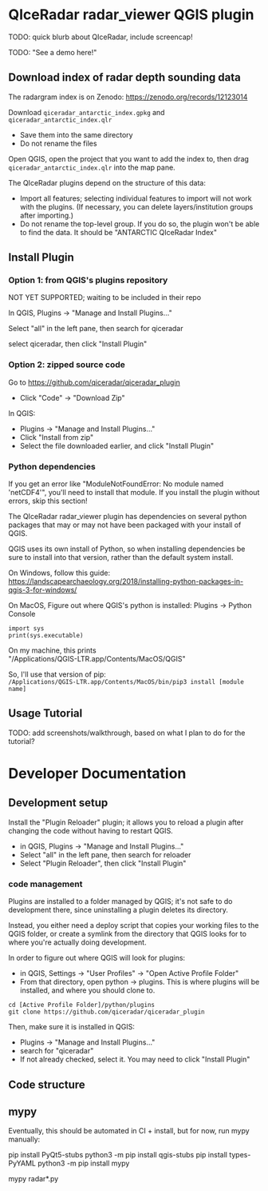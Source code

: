 # QIceRadar radar_viewer QGIS plugin

TODO: quick blurb about QIceRadar, include screencap!

TODO: "See a demo here!"

## Download index of radar depth sounding data

The radargram index is on Zenodo: https://zenodo.org/records/12123014

Download `qiceradar_antarctic_index.gpkg` and `qiceradar_antarctic_index.qlr`

* Save them into the same directory
* Do not rename the files

Open QGIS, open the project that you want to add the index to, then drag `qiceradar_antarctic_index.qlr` into the map pane.

The QIceRadar plugins depend on the structure of this data:
* Import all features; selecting individual features to import will not work with the plugins. (If necessary, you can delete layers/institution groups after importing.)
* Do not rename the top-level group. If you do so, the plugin won't be able to find the data. It should be "ANTARCTIC QIceRadar Index"


## Install Plugin

### Option 1: from QGIS's plugins repository

NOT YET SUPPORTED; waiting to be included in their repo

In QGIS, Plugins -> "Manage and Install Plugins..."

Select "all" in the left pane, then search for qiceradar

select qiceradar, then click "Install Plugin"

### Option 2: zipped source code

Go to https://github.com/qiceradar/qiceradar_plugin
* Click "Code" -> "Download Zip"

In QGIS:
* Plugins -> "Manage and Install Plugins..."
* Click "Install from zip"
* Select the file downloaded earlier, and click "Install Plugin"


### Python dependencies
If you get an error like "ModuleNotFoundError: No module named 'netCDF4'", you'll need to install that module.
If you install the plugin without errors, skip this section!

The QIceRadar radar_viewer plugin has dependencies on several python
packages that may or may not have been packaged with your install of QGIS.

QGIS uses its own install of Python, so when installing dependencies
be sure to install into that version, rather than the default system install.

On Windows, follow this guide: https://landscapearchaeology.org/2018/installing-python-packages-in-qgis-3-for-windows/


On MacOS,
Figure out where QGIS's python is installed:
Plugins -> Python Console
~~~
import sys
print(sys.executable)
~~~
On my machine, this prints \
"/Applications/QGIS-LTR.app/Contents/MacOS/QGIS"

So, I'll use that version of pip: \
`/Applications/QGIS-LTR.app/Contents/MacOS/bin/pip3 install [module name]`


## Usage Tutorial

TODO: add screenshots/walkthrough, based on what I plan to do for the tutorial?



# Developer Documentation


## Development setup

Install the "Plugin Reloader" plugin; it allows you to reload a plugin after changing the code without having to restart QGIS.

* in QGIS, Plugins -> "Manage and Install Plugins..."
* Select "all" in the left pane, then search for reloader
* Select "Plugin Reloader", then click "Install Plugin"

### code management

Plugins are installed to a folder managed by QGIS; it's not safe to do development there, since uninstalling a plugin deletes its directory.

Instead, you either need a deploy script that copies your working files
to the QGIS folder, or create a symlink from the directory that
QGIS looks for to where you're actually doing development.

In order to figure out where QGIS will look for plugins:

* in QGIS, Settings -> "User Profiles" -> "Open Active Profile Folder"
* From that directory, open python -> plugins. This is where plugins will be installed, and where you should clone to.

~~~
cd [Active Profile Folder]/python/plugins
git clone https://github.com/qiceradar/qiceradar_plugin
~~~

Then, make sure it is installed in QGIS:
* Plugins -> "Manage and Install Plugins..."
* search for "qiceradar"
* If not already checked, select it. You may need to click "Install Plugin"


## Code structure



## mypy

Eventually, this should be automated in CI + install, but for now, run mypy manually:

pip install PyQt5-stubs
python3 -m pip install qgis-stubs
pip install types-PyYAML
python3 -m pip install mypy

mypy radar*.py